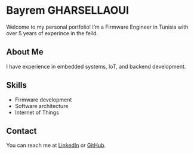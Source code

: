 # Bayrem GHARSELLAOUI
Welcome to my personal portfolio! I’m a Firmware Engineer in Tunisia with over 5 years of experince in the feild.

## About Me
I have experience in embedded systems, IoT, and backend development.

## Skills
- Firmware development
- Software architecture
- Internet of Things

## Contact
You can reach me at [LinkedIn](https://www.linkedin.com/in/bayrem-gharssellaoui/) or [GitHub](https://github.com/kaizoku-oh).
